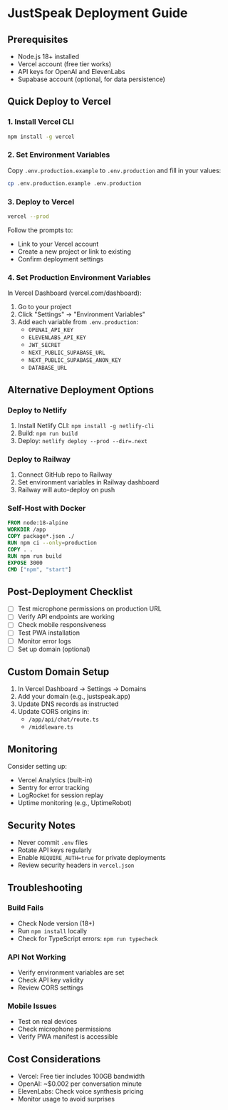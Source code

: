 # JustSpeak Deployment Guide

## Prerequisites

- Node.js 18+ installed
- Vercel account (free tier works)
- API keys for OpenAI and ElevenLabs
- Supabase account (optional, for data persistence)

## Quick Deploy to Vercel

### 1. Install Vercel CLI
```bash
npm install -g vercel
```

### 2. Set Environment Variables
Copy `.env.production.example` to `.env.production` and fill in your values:
```bash
cp .env.production.example .env.production
```

### 3. Deploy to Vercel
```bash
vercel --prod
```

Follow the prompts to:
- Link to your Vercel account
- Create a new project or link to existing
- Confirm deployment settings

### 4. Set Production Environment Variables
In Vercel Dashboard (vercel.com/dashboard):
1. Go to your project
2. Click "Settings" → "Environment Variables"
3. Add each variable from `.env.production`:
   - `OPENAI_API_KEY`
   - `ELEVENLABS_API_KEY`
   - `JWT_SECRET`
   - `NEXT_PUBLIC_SUPABASE_URL`
   - `NEXT_PUBLIC_SUPABASE_ANON_KEY`
   - `DATABASE_URL`

## Alternative Deployment Options

### Deploy to Netlify
1. Install Netlify CLI: `npm install -g netlify-cli`
2. Build: `npm run build`
3. Deploy: `netlify deploy --prod --dir=.next`

### Deploy to Railway
1. Connect GitHub repo to Railway
2. Set environment variables in Railway dashboard
3. Railway will auto-deploy on push

### Self-Host with Docker
```dockerfile
FROM node:18-alpine
WORKDIR /app
COPY package*.json ./
RUN npm ci --only=production
COPY . .
RUN npm run build
EXPOSE 3000
CMD ["npm", "start"]
```

## Post-Deployment Checklist

- [ ] Test microphone permissions on production URL
- [ ] Verify API endpoints are working
- [ ] Check mobile responsiveness
- [ ] Test PWA installation
- [ ] Monitor error logs
- [ ] Set up domain (optional)

## Custom Domain Setup

1. In Vercel Dashboard → Settings → Domains
2. Add your domain (e.g., justspeak.app)
3. Update DNS records as instructed
4. Update CORS origins in:
   - `/app/api/chat/route.ts`
   - `/middleware.ts`

## Monitoring

Consider setting up:
- Vercel Analytics (built-in)
- Sentry for error tracking
- LogRocket for session replay
- Uptime monitoring (e.g., UptimeRobot)

## Security Notes

- Never commit `.env` files
- Rotate API keys regularly
- Enable `REQUIRE_AUTH=true` for private deployments
- Review security headers in `vercel.json`

## Troubleshooting

### Build Fails
- Check Node version (18+)
- Run `npm install` locally
- Check for TypeScript errors: `npm run typecheck`

### API Not Working
- Verify environment variables are set
- Check API key validity
- Review CORS settings

### Mobile Issues
- Test on real devices
- Check microphone permissions
- Verify PWA manifest is accessible

## Cost Considerations

- Vercel: Free tier includes 100GB bandwidth
- OpenAI: ~$0.002 per conversation minute
- ElevenLabs: Check voice synthesis pricing
- Monitor usage to avoid surprises